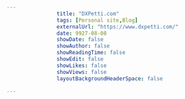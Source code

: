 ---
                title: "DXPetti.com"
                tags: [Personal site,Blog]
                externalUrl: "https://www.dxpetti.com/"
                date: 9927-08-08
                showDate: false
                showAuthor: false
                showReadingTime: false
                showEdit: false
                showLikes: false
                showViews: false
                layoutBackgroundHeaderSpace: false
                ---
